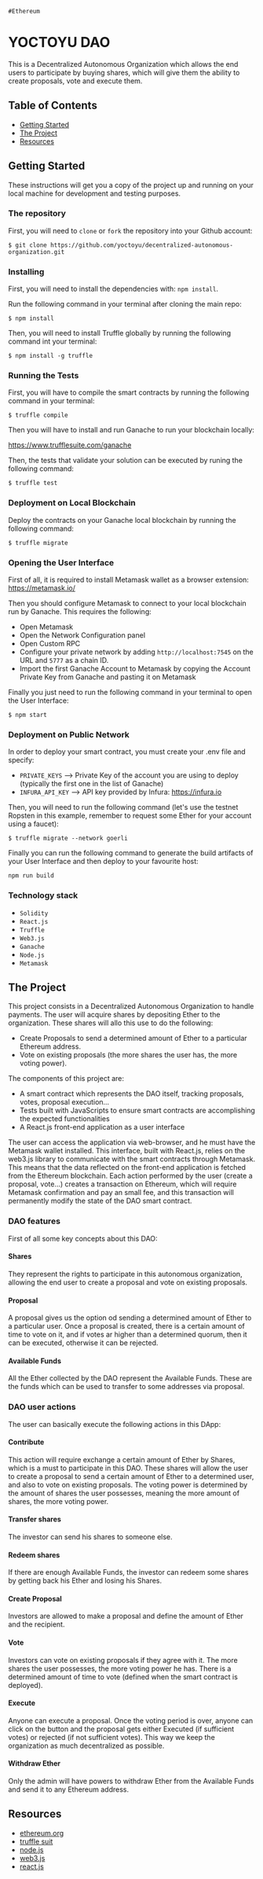 `#Ethereum`

# YOCTOYU DAO

This is a Decentralized Autonomous Organization which allows the end users to participate by buying shares, which will give them the ability to create proposals, vote and execute them.

## Table of Contents

- [Getting Started](#getting-started)
- [The Project](#the-project)
- [Resources](#resources)

## Getting Started

These instructions will get you a copy of the project up and running on your local machine for development and testing purposes.

### The repository

First, you will need to `clone` or `fork` the repository into your Github account:

```
$ git clone https://github.com/yoctoyu/decentralized-autonomous-organization.git
```

### Installing

First, you will need to install the dependencies with: `npm install`.

Run the following command in your terminal after cloning the main repo:

```
$ npm install
```

Then, you will need to install Truffle globally by running the following command int your terminal:

```
$ npm install -g truffle
```

### Running the Tests

First, you will have to compile the smart contracts by running the following command in your terminal:

```
$ truffle compile
```

Then you will have to install and run Ganache to run your blockchain locally:

https://www.trufflesuite.com/ganache

Then, the tests that validate your solution can be executed by runing the following
command:

```
$ truffle test
```

### Deployment on Local Blockchain

Deploy the contracts on your Ganache local blockchain by running the following command:

```
$ truffle migrate
```

### Opening the User Interface

First of all, it is required to install Metamask wallet as a browser extension: https://metamask.io/

Then you should configure Metamask to connect to your local blockchain run by Ganache. This requires the following:
- Open Metamask
- Open the Network Configuration panel
- Open Custom RPC
- Configure your private network by adding `http://localhost:7545` on the URL and `5777` as a chain ID.
- Import the first Ganache Account to Metamask by copying the Account Private Key from Ganache and pasting it on Metamask

Finally you just need to run the following command in your terminal to open the User Interface:

```
$ npm start
```

### Deployment on Public Network

In order to deploy your smart contract, you must create your .env file and specify:

- `PRIVATE_KEYS` --> Private Key of the account you are using to deploy (typically the first one in the list of Ganache)
- `INFURA_API_KEY` --> API key provided by Infura: https://infura.io

Then, you will need to run the following command (let's use the testnet Ropsten in this example, remember to request some Ether for your account using a faucet):

```
$ truffle migrate --network goerli
```

Finally you can run the following command to generate the build artifacts of your User Interface and then deploy to your favourite host:

```
npm run build
```


### Technology stack

- `Solidity`
- `React.js`
- `Truffle`
- `Web3.js`
- `Ganache`
- `Node.js`
- `Metamask`

## The Project

This project consists in a Decentralized Autonomous Organization to handle payments. The user will acquire shares by depositing Ether to the organization. These shares will allo this use to do the following:

- Create Proposals to send a determined amount of Ether to a particular Ethereum address.
- Vote on existing proposals (the more shares the user has, the more voting power).

 The components of this project are:

- A smart contract which represents the DAO itself, tracking proposals, votes, proposal execution...
- Tests built with JavaScripts to ensure smart contracts are accomplishing the expected functionalities
- A React.js front-end application as a user interface

The user can access the application via web-browser, and he must have the Metamask wallet installed. This interface, built with React.js, relies on the web3.js library to communicate with the smart contracts through Metamask. This means that the data reflected on the front-end application is fetched from the Ethereum blockchain. Each action performed by the user (create a proposal, vote...) creates a transaction on Ethereum, which will require Metamask confirmation and pay an small fee, and this transaction will permanently modify the state of the DAO smart contract.

### DAO features

First of all some key concepts about this DAO:

#### Shares

They represent the rights to participate in this autonomous organization, allowing the end user to create a proposal and vote on existing proposals.

#### Proposal

A proposal gives us the option od sending a determined amount of Ether to a particular user. Once a proposal is created, there is a certain amount of time to vote on it, and if votes ar higher than a determined quorum, then it can be executed, otherwise it can be rejected.

#### Available Funds

All the Ether collected by the DAO represent the Available Funds. These are the funds which can be used to transfer to some addresses via proposal.

### DAO user actions

The user can basically execute the following actions in this DApp:

#### Contribute

This action will require exchange a certain amount of Ether by Shares, which is a must to participate in this DAO. These shares will allow the user to create a proposal to send a certain amount of Ether to a determined user, and also to vote on existing proposals. The voting power is determined by the amount of shares the user possesses, meaning the more amount of shares, the more voting power.

#### Transfer shares

The investor can send his shares to someone else.

#### Redeem shares

If there are enough Available Funds, the investor can redeem some shares by getting back his Ether and losing his Shares.

#### Create Proposal

Investors are allowed to make a proposal and define the amount of Ether and the recipient.

#### Vote

Investors can vote on existing proposals if they agree with it. The more shares the user possesses, the more voting power he has. There is a determined amount of time to vote (defined when the smart contract is deployed).

#### Execute

Anyone can execute a proposal. Once the voting period is over, anyone can click on the button and the proposal gets either Executed (if sufficient votes) or rejected (if not sufficient votes). This way we keep the organization as much decentralized as possible.

#### Withdraw Ether

Only the admin will have powers to withdraw Ether from the Available Funds and send it to any Ethereum address.


## Resources

- [ethereum.org](https://ethereum.org/)
- [truffle suit](https://www.trufflesuite.com/)
- [node.js](https://nodejs.org/)
- [web3.js](https://web3js.readthedocs.io/)
- [react.js](https://reactjs.org/)